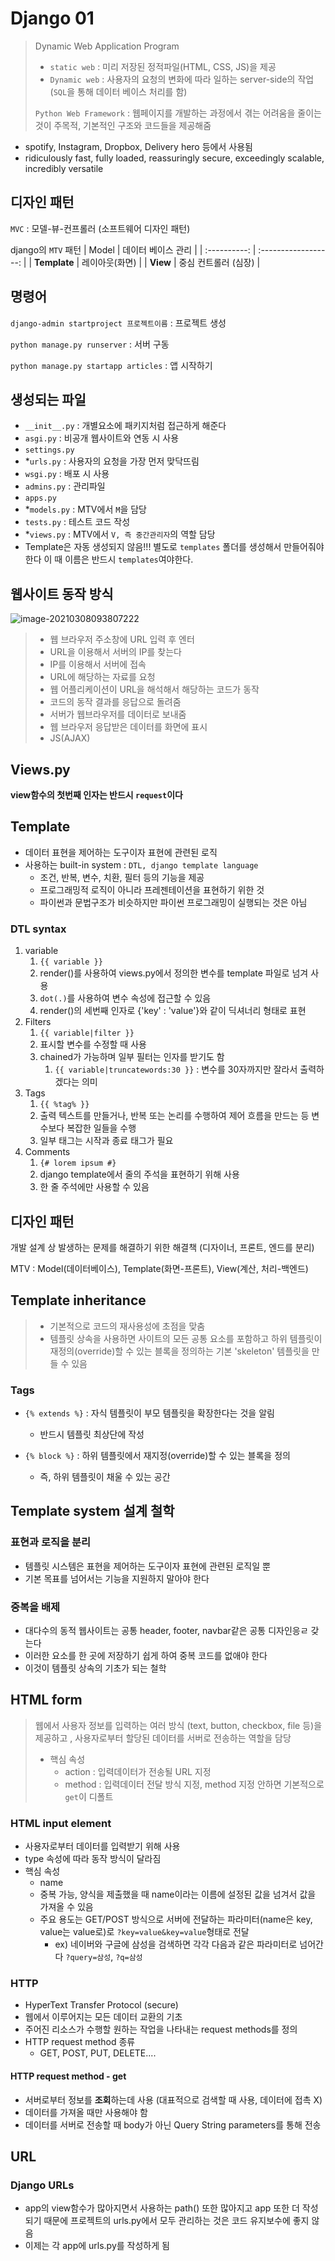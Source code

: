 # Django 01

> Dynamic Web Application Program
>
> - `static web` : 미리 저장된 정적파일(HTML, CSS, JS)을 제공
> - `Dynamic web` : 사용자의 요청의 변화에 따라 일하는 server-side의 작업 (`SQL`을 통해 데이터 베이스 처리를 함)
>
>  `Python Web Framework` : 웹페이지를 개발하는 과정에서 겪는 어려움을 줄이는 것이 주목적, 기본적인 구조와 코드들을 제공해줌

 - spotify, Instagram, Dropbox, Delivery hero 등에서 사용됨
 - ridiculously fast, fully loaded, reassuringly secure, exceedingly scalable, incredibly versatile

## 디자인 패턴

`MVC` : 모델-뷰-컨프롤러 (소프트웨어 디자인 패턴)

django의 `MTV` 패턴
|    Model     |  데이터 베이스 관리  |
| :----------: | :------------------: |
| **Template** |    레이아웃(화면)    |
|   **View**   | 중심 컨트롤러 (심장) |



## 명령어

`django-admin startproject 프로젝트이름` : 프로젝트 생성

`python manage.py runserver` : 서버 구동 

`python manage.py startapp articles` : 앱 시작하기

## 생성되는 파일


- `__init__.py` : 개별요소에 패키지처럼 접근하게 해준다 
- `asgi.py` : 비공개 웹사이트와 연동 시 사용
- `settings.py`
- *`urls.py` : 사용자의 요청을 가장 먼저 맞닥뜨림 
- `wsgi.py` : 배포 시 사용
- `admins.py` : 관리파일
- `apps.py` 
- *`models.py` : MTV에서 `M`을 담당
- `tests.py` : 테스트 코드 작성
- *`views.py` : MTV에서 `V, 즉 중간관리자`의 역할 담당
- Template은 자동 생성되지 않음!!! 별도로 `templates` 폴더를 생성해서 만들어줘야 한다 이 때 이름은 반드시 `templates`여야한다.

## 웹사이트 동작 방식

![image-20210308093807222](C:\Users\leejo\AppData\Roaming\Typora\typora-user-images\image-20210308093807222.png)

> - 웹 브라우저 주소창에 URL 입력 후 엔터
> - URL을 이용해서 서버의 IP를 찾는다
> - IP를 이용해서 서버에 접속
> - URL에 해당하는 자료를 요청
> - 웹 어플리케이션이 URL을 해석해서 해당하는 코드가 동작
> - 코드의 동작 결과를 응답으로 돌려줌
> - 서버가 웹브라우저를 데이터로 보내줌
> - 웹 브라우저 응답받은 데이터를 화면에 표시 
> - JS(AJAX)

## Views.py

**view함수의 첫번째 인자는 반드시 `request`이다**



## Template

- 데이터 표현을 제어하는 도구이자 표현에 관련된 로직
- 사용하는 built-in system : `DTL, django template language`
  - 조건, 반복, 변수, 치환, 필터 등의 기능을 제공
  - 프로그래밍적 로직이 아니라 프레젠테이션을 표현하기 위한 것 
  - 파이썬과 문법구조가 비슷하지만 파이썬 프로그래밍이 실행되는 것은 아님 

### DTL syntax 

1. variable
   1. `{{ variable }}`
   2. render()를 사용하여 views.py에서 정의한 변수를 template 파일로 넘겨 사용
   3. `dot(.)`를 사용하여 변수 속성에 접근할 수 있음
   4. render()의 세번째 인자로 {'key' : 'value'}와 같이 딕셔너리 형태로  표현
2. Filters
   1. `{{ variable|filter }}`
   2. 표시할 변수를 수정할 때 사용
   3. chained가 가능하며 일부 필터는 인자를 받기도 함 
      1. `{{ variable|truncatewords:30 }}` : 변수를 30자까지만 잘라서 출력하겠다는 의미 
3. Tags
   1. `{{ %tag% }}`
   2. 출력 텍스트를 만들거나, 반복 또는 논리를 수행하여 제어 흐름을 만드는 등 변수보다 복잡한 일들을 수행
   3. 일부 태그는 시작과 종료 태그가 필요
4. Comments
   1. `{# lorem ipsum #}`
   2. django template에서 줄의 주석을 표현하기 위해 사용
   3. 한 줄 주석에만 사용할 수 있음

## 디자인 패턴 

개발 설계 상 발생하는 문제를 해결하기 위한 해결책 (디자이너, 프론트, 엔드를 분리)

MTV : Model(데이터베이스), Template(화면-프론트), View(계산, 처리-백엔드)



## Template inheritance

> - 기본적으로 코드의 재사용성에 초점을 맞춤
> - 템플릿 상속을 사용하면 사이트의 모든 공통 요소를 포함하고 하위 템플릿이 재정의(override)할 수 있는 블록을 정의하는 기본 'skeleton' 템플릿을 만들 수 있음

### Tags

- `{% extends %}` : 자식 템플릿이 부모 템플릿을 확장한다는 것을 알림

  - 반드시 템플릿 최상단에 작성

- `{% block %}` : 하위 템플릿에서 재지정(override)할 수 있는 블록을 정의

  - 즉, 하위 템플릿이 채울 수 있는 공간

  

## Template system 설계 철학

### 표현과 로직을 분리

- 템플릿 시스템은 표현을 제어하는 도구이자 표현에 관련된 로직일 뿐 
- 기본 목표를 넘어서는 기능을 지원하지 말아야 한다

### 중복을 배제

- 대다수의 동적 웹사이트는 공통 header, footer, navbar같은 공통 디자인응ㄹ 갖는다
- 이러한 요소를 한 곳에 저장하기 쉽게 하여 중복 코드를 없애야 한다
- 이것이 템플릿 상속의 기초가 되는 철학 



## HTML form

> 웹에서 사용자 정보를 입력하는 여러 방식 (text, button, checkbox, file 등)을 제공하고 , 사용자로부터 할당된 데이터를 서버로 전송하는 역할을 담당
>
> - 핵심 속성
>   - action : 입력데이터가 전송될 URL 지정
>   - method : 입력데이터 전달 방식 지정, method 지정 안하면 기본적으로 `get`이 디폴트

### HTML input element

- 사용자로부터 데이터를 입력받기 위해 사용
- type 속성에 따라 동작 방식이 달라짐
- 핵심 속성
  - name
  - 중복 가능, 양식을 제출했을 때 name이라는 이름에 설정된 값을 넘겨서 값을 가져올 수 있음
  - 주요 용도는 GET/POST 방식으로 서버에 전달하는 파라미터(name은 key, value는 value로)로 `?key=value&key=value`형태로 전달 
    - ex) 네이버와 구글에 삼성을 검색하면 각각 다음과 같은 파라미터로 넘어간다 `?query=삼성`, `?q=삼성`

### HTTP

- HyperText Transfer Protocol (secure)
- 웹에서 이루어지는 모든 데이터 교환의 기초
- 주어진 리소스가 수행할 원하는 작업을 나타내는 request methods를 정의
- HTTP request method 종류
  - GET, POST, PUT, DELETE....

#### HTTP request method - get

- 서버로부터 정보를 **조회**하는데 사용 (대표적으로 검색할 때 사용, 데이터에 접촉 X)
- 데이터를 가져올 때만 사용해야 함
- 데이터를 서버로 전송할 때 body가 아닌 Query String parameters를 통해 전송

## URL

### Django URLs

- app의 view함수가 많아지면서 사용하는 path() 또한 많아지고 app 또한 더 작성되기 때문에 프로젝트의 urls.py에서 모두 관리하는 것은 코드 유지보수에 좋지 않음
- 이제는 각 app에 urls.py를 작성하게 됨 